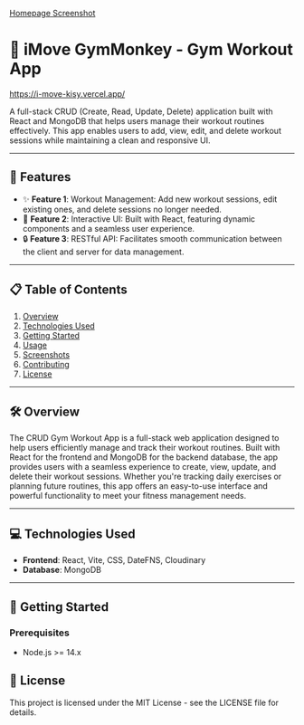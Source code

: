 [Homepage Screenshot](imove.jpg)

# 📌 iMove GymMonkey - Gym Workout App
https://i-move-kisy.vercel.app/

A full-stack CRUD (Create, Read, Update, Delete) application built with React and MongoDB that helps users manage their workout routines effectively. This app enables users to add, view, edit, and delete workout sessions while maintaining a clean and responsive UI.

---

## 🌟 Features

- ✨ **Feature 1**: Workout Management: Add new workout sessions, edit existing ones, and delete sessions no longer needed.
- 🚀 **Feature 2**: Interactive UI: Built with React, featuring dynamic components and a seamless user experience.
- 🔒 **Feature 3**: RESTful API: Facilitates smooth communication between the client and server for data management.

---

## 📋 Table of Contents

1. [Overview](#-overview)  
2. [Technologies Used](#-technologies-used)  
3. [Getting Started](#-getting-started)  
4. [Usage](#-usage)  
5. [Screenshots](#-screenshots)  
6. [Contributing](#-contributing)  
7. [License](#-license)  

---

## 🛠 Overview

The CRUD Gym Workout App is a full-stack web application designed to help users efficiently manage and track their workout routines. Built with React for the frontend and MongoDB for the backend database, the app provides users with a seamless experience to create, view, update, and delete their workout sessions. Whether you're tracking daily exercises or planning future routines, this app offers an easy-to-use interface and powerful functionality to meet your fitness management needs.

---

## 💻 Technologies Used

- **Frontend**: React, Vite, CSS, DateFNS, Cloudinary  
- **Database**: MongoDB  

---

## 🚀 Getting Started

### Prerequisites

- Node.js >= 14.x  

## 📝 License
This project is licensed under the MIT License - see the LICENSE file for details.


